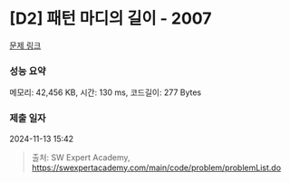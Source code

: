 # [D2] 패턴 마디의 길이 - 2007 

[문제 링크](https://swexpertacademy.com/main/code/problem/problemDetail.do?contestProbId=AV5P1kNKAl8DFAUq) 

### 성능 요약

메모리: 42,456 KB, 시간: 130 ms, 코드길이: 277 Bytes

### 제출 일자

2024-11-13 15:42



> 출처: SW Expert Academy, https://swexpertacademy.com/main/code/problem/problemList.do